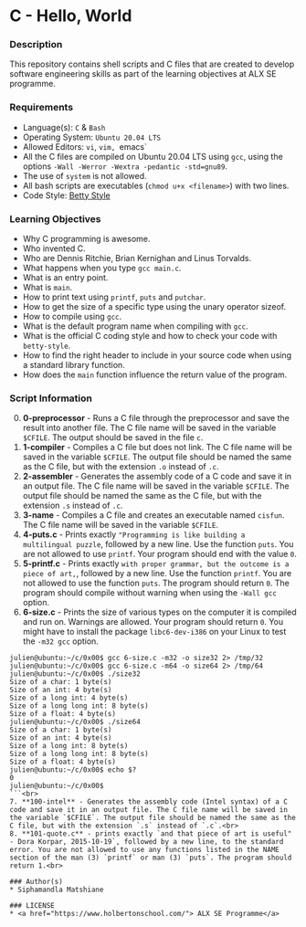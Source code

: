 # C - Hello, World

### Description
This repository contains shell scripts and C files that are created to develop software engineering skills as part of the learning objectives at ALX SE programme.

### Requirements
* Language(s): `C` & `Bash`
* Operating System: `Ubuntu 20.04 LTS`
* Allowed Editors: `vi`, `vim, `emacs`
* All the C files are compiled on Ubuntu 20.04 LTS using `gcc`, using the options `-Wall -Werror -Wextra -pedantic -std=gnu89`.
* The use of `system` is not allowed.
* All bash scripts are executables (`chmod u+x <filename>`) with two lines.
* Code Style: <a href="https://github.com/holbertonschool/Betty">Betty Style</a>

### Learning Objectives
* Why C programming is awesome.
* Who invented C.
* Who are Dennis Ritchie, Brian Kernighan and Linus Torvalds.
* What happens when you type `gcc main.c`.
* What is an entry point.
* What is `main`.
* How to print text using `printf`, `puts` and `putchar`.
* How to get the size of a specific type using the unary operator sizeof.
* How to compile using `gcc`.
* What is the default program name when compiling with `gcc`.
* What is the official C coding style and how to check your code with `betty-style`.
* How to find the right header to include in your source code when using a standard library function.
* How does the `main` function influence the return value of the program.

### Script Information
0. **0-preprocessor** - Runs a C file through the preprocessor and save the result into another file. The C file name will be saved in the variable `$CFILE`. The output should be saved in the file `c`.<br>
1. **1-compiler** - Compiles a C file but does not link. The C file name will be saved in the variable `$CFILE`. The output file should be named the same as the C file, but with the extension `.o` instead of `.c`.<br>
2. **2-assembler** - Generates the assembly code of a C code and save it in an output file. The C file name will be saved in the variable `$CFILE`. The output file should be named the same as the C file, but with the extension `.s` instead of `.c`.<br>
3. **3-name** - Compiles a C file and creates an executable named `cisfun`. The C file name will be saved in the variable `$CFILE`.<br>
4. **4-puts.c** -  Prints exactly `"Programming is like building a multilingual puzzle`, followed by a new line. Use the function `puts`. You are not allowed to use `printf`. Your program should end with the value `0`.<br>
5. **5-printf.c** - Prints exactly `with proper grammar, but the outcome is a piece of art,`, followed by a new line. Use the function `printf`. You are not allowed to use the function `puts`. The program should return `0`. The program should compile without warning when using the `-Wall gcc` option.<br>
6. **6-size.c** - Prints the size of various types on the computer it is compiled and run on. Warnings are allowed. Your program should return `0`. You might have to install the package `libc6-dev-i386` on your Linux to test the `-m32 gcc` option. 
```
julien@ubuntu:~/c/0x00$ gcc 6-size.c -m32 -o size32 2> /tmp/32
julien@ubuntu:~/c/0x00$ gcc 6-size.c -m64 -o size64 2> /tmp/64
julien@ubuntu:~/c/0x00$ ./size32
Size of a char: 1 byte(s)
Size of an int: 4 byte(s)
Size of a long int: 4 byte(s)
Size of a long long int: 8 byte(s)
Size of a float: 4 byte(s)
julien@ubuntu:~/c/0x00$ ./size64
Size of a char: 1 byte(s)
Size of an int: 4 byte(s)
Size of a long int: 8 byte(s)
Size of a long long int: 8 byte(s)
Size of a float: 4 byte(s)
julien@ubuntu:~/c/0x00$ echo $?
0
julien@ubuntu:~/c/0x00$ 
```<br>
7. **100-intel** - Generates the assembly code (Intel syntax) of a C code and save it in an output file. The C file name will be saved in the variable `$CFILE`. The output file should be named the same as the C file, but with the extension `.s` instead of `.c`.<br>
8. **101-quote.c** - prints exactly `and that piece of art is useful" - Dora Korpar, 2015-10-19`, followed by a new line, to the standard error. You are not allowed to use any functions listed in the NAME section of the man (3) `printf` or man (3) `puts`. The program should return 1.<br>

### Author(s)
* Siphamandla Matshiane

### LICENSE
* <a href="https://www.holbertonschool.com/"> ALX SE Programme</a>
